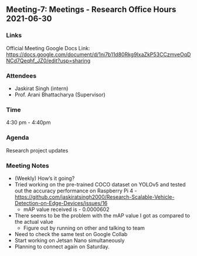 ## Meeting-7: Meetings - Research Office Hours 2021-06-30

### Links
Official Meeting Google Docs Link: https://docs.google.com/document/d/1ni7b11d80Rkg9IxaZkP53CCzmveOqDNCd7Qeqhf_JZ0/edit?usp=sharing

### Attendees
* Jaskirat Singh (intern)
* Prof. Arani Bhattacharya (Supervisor)

### Time
4:30 pm - 4:40pm

### Agenda
Research project updates

### Meeting Notes
* (Weekly) How’s it going?
* Tried working on the pre-trained COCO dataset on YOLOv5 and tested out the accuracy performance on Raspberry Pi 4 - https://github.com/jaskiratsingh2000/Research-Scalable-Vehicle-Detection-on-Edge-Devices/issues/16
  * mAP value received is - 0.0000602
* There seems to be the problem with the mAP value I got as compared to the actual value
  * Figure out by running on other and talking to team
* Need to check the same test on Google Collab
* Start working on Jetsan Nano simultaneously 
* Planning to connect again on Saturday.
